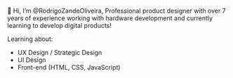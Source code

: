 👋 Hi, I’m @RodrigoZandeOliveira,
Professional product designer with over 7 years of experience working with hardware development and currently learning to develop digital products!

Learning about:
- UX Design / Strategic Design
- UI Design
- Front-end (HTML, CSS, JavaScript)

<!---
RodrigoZandeOliveira/RodrigoZandeOliveira is a ✨ special ✨ repository because its `README.md` (this file) appears on your GitHub profile.
You can click the Preview link to take a look at your changes.
--->
